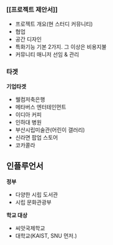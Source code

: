 ### [[프로젝트 제안서]]
- 프로젝트 개요(현 스터디 커뮤니티)
- 협업
- 공간 디자인
- 특화기능 기본 2가지. 그 이상은 비용지불
- 커뮤니티 매니저 선임 & 관리

### 타겟
**기업타겟**
- 웰컴저축은행
- 메타버스 엔터테인먼트
- 이디아 커피
- 인하대 병원
- 부산시립미술관(어린이 갤러리)
- 신라면 팝업 스토어
- 코카콜라 

**인플루언서**
- 

**정부**
- 다양한 시립 도서관
- 시립 문화관광부

**학교 대상**
- 씨앗국제학교
- 대학교(KAIST, SNU 먼저.)